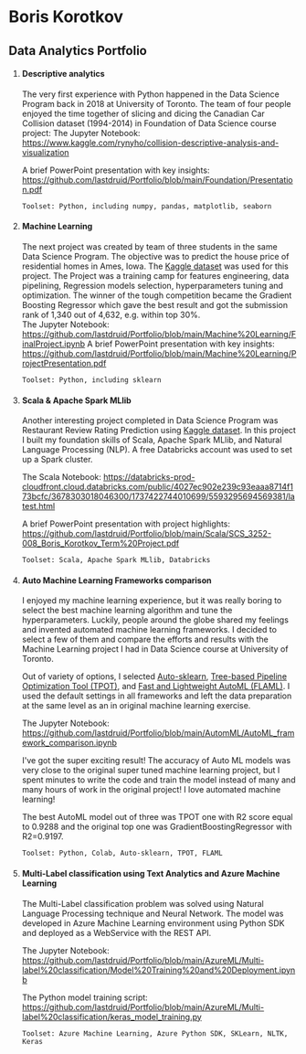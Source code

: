 # Boris Korotkov
## Data Analytics Portfolio

1. ####  Descriptive analytics

   The very first experience with Python happened in the Data Science Program back in 2018 at University of Toronto.  The team of four people enjoyed the time together of slicing and dicing the Canadian Car Collision dataset (1994-2014) in Foundation of Data Science course project:
   The Jupyter Notebook: https://www.kaggle.com/rynyho/collision-descriptive-analysis-and-visualization

   A brief  PowerPoint presentation with key insights: https://github.com/lastdruid/Portfolio/blob/main/Foundation/Presentation.pdf

   `Toolset: Python, including numpy, pandas, matplotlib, seaborn`

2. #### Machine Learning

   The next project was created by team of three students in the same Data Science Program.  The objective was to predict the house price of residential homes in Ames, Iowa. The [Kaggle dataset](https://www.kaggle.com/c/house-prices-advanced-regression-techniques/data) was used for this project.  The Project was a training camp for features engineering, data pipelining, Regression models selection, hyperparameters tuning and optimization. The winner of the tough competition became the Gradient Boosting Regressor which gave the best result and got the submission rank of 1,340 out of 4,632, e.g. within top 30%.   
   The Jupyter Notebook: https://github.com/lastdruid/Portfolio/blob/main/Machine%20Learning/FinalProject.ipynb
   A brief  PowerPoint presentation with key insights: https://github.com/lastdruid/Portfolio/blob/main/Machine%20Learning/ProjectPresentation.pdf

   `Toolset: Python, including sklearn`

3. #### Scala & Apache Spark MLlib

   Another interesting project completed in Data Science Program was Restaurant Review Rating Prediction using [Kaggle dataset](https://www.kaggle.com/c/restaurant-reviews). In this project I built my foundation skills of Scala, Apache Spark MLlib, and Natural Language Processing (NLP). A free Databricks account was used to set up a Spark cluster.
   
   The Scala Notebook: https://databricks-prod-cloudfront.cloud.databricks.com/public/4027ec902e239c93eaaa8714f173bcfc/3678303018046300/1737422744010699/5593295694569381/latest.html
   
   A brief PowerPoint presentation with project highlights: https://github.com/lastdruid/Portfolio/blob/main/Scala/SCS_3252-008_Boris_Korotkov_Term%20Project.pdf

   `Toolset: Scala, Apache Spark MLlib, Databricks`
   
4. #### Auto Machine Learning Frameworks comparison

   I enjoyed my machine learning experience, but it was really boring to select the best machine learning algorithm and tune the hyperparameters. Luckily, people around the globe shared my feelings and invented automated machine learning frameworks. I decided to select a few of them and compare the efforts and results with the Machine Learning project I had in Data Science course at University of Toronto. 

   Out of variety of options, I selected [Auto-sklearn](https://automl.github.io/auto-sklearn/master/index.html), [Tree-based Pipeline Optimization Tool (TPOT)](http://epistasislab.github.io/tpot/), and [Fast and Lightweight AutoML (FLAML)](https://github.com/microsoft/FLAML). I used the default settings in all frameworks and left the data preparation at the same level as an in original machine learning exercise.

   The Jupyter Notebook: https://github.com/lastdruid/Portfolio/blob/main/AutomML/AutoML_framework_comparison.ipynb

   I've got the super exciting result! The accuracy of Auto ML models was very close to the original super tuned machine learning project, but I spent minutes to write the code and train the model instead of many and many hours of work in the original project! I love automated machine learning!

   The best AutoML model out of three was TPOT one with R2 score equal to 0.9288 and the original top one was GradientBoostingRegressor with R2=0.9197.

   `Toolset: Python, Colab, Auto-sklearn, TPOT, FLAML`

5. #### Multi-Label classification using Text Analytics and Azure Machine Learning 
   The Multi-Label classification problem was solved using Natural Language Processing technique and Neural Network. The model was developed in Azure Machine Learning environment using Python SDK and deployed as a WebService with the REST API. 

   The Jupyter Notebook: https://github.com/lastdruid/Portfolio/blob/main/AzureML/Multi-label%20classification/Model%20Training%20and%20Deployment.ipynb
   
   The Python model training script: https://github.com/lastdruid/Portfolio/blob/main/AzureML/Multi-label%20classification/keras_model_training.py
   
   `Toolset: Azure Machine Learning, Azure Python SDK, SKLearn, NLTK, Keras`

#### 
